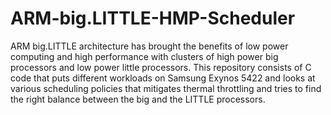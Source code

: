 # ARM-big.LITTLE-HMP-Scheduler
ARM big.LITTLE architecture has brought the benefits of low power computing and high performance with clusters of high power big processors and low power little processors. This repository consists of C code that puts different workloads on Samsung Exynos 5422 and looks at various scheduling policies that mitigates thermal throttling and tries to find the right balance between the big and the LITTLE processors.
